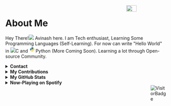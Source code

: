 <!--About me-->
<img align="right" src="https://avatars.githubusercontent.com/u/56125142?v=4" width="25%" height="25%"/>

# About Me
Hey There!<img src="https://media.giphy.com/media/hvRJCLFzcasrR4ia7z/giphy.gif" width="25px"> Avinash here. I am Tech enthusiast, Learning Some Programming Languages (Self-Learning). For now can write "Hello World" in <img height="20" src="https://camo.githubusercontent.com/6cc41155e58a4eebe7353d524da5ebb0de7aaf4fd4ad45fb9a433c8b41d38c16/68747470733a2f2f747365332e6d6d2e62696e672e6e65742f74683f69643d4f49502e7276756a594b4f546d2d2d5654334b545a775633786748614861267069643d417069">C and <img height="20" src="https://raw.githubusercontent.com/github/explore/80688e429a7d4ef2fca1e82350fe8e3517d3494d/topics/python/python.png">Python (More Coming Soon). Learning a lot through Open-source Community.
<!-- Contact -->
<details>
<summary><b>Contact</b></summary>
<ul>
<br>
<li><a href="https://t.me/davinash97">Telegram</a></li>
<li> <a href="https://forum.xda-developers.com/member.php?u=7782180"> XDA </a></li>
</details>
</li>
</ul>
<!-- Contributions-->
<details>
<summary><b>My Contributions</b></summary>
<br>
<b>Kernel</b>
<ul>
<li><a href="https://github.com/davinash97/AEON">AEON Kernel</a> <b>For Exynos 7870 SOC</b></li>
<li> <a href="https://github.com/neel0210/Kakarot_Kernel_M30sdd">Prish Kernel</a> <b>For Exynos 9611</b><i> (Just small Contributions)</i></li>
</ul>
<b>Telegram Bot</b>
<ul>
<li><a href="https://github.com/davinash97/avabot">Source</a></li>
<li><a href="https://t.me/davinash97bot">Link to Bot</a></li>
</ul>
 <b>Kitchen </b><i>(More Like Unpacker and Repacker)</i>
<ul>
<li><a href="https://github.com/neel0210/dynamic">Dynamic Unpacker</a></li>
</ul>
</details>
<!--Stats-->
<details>
<summary><b>My GitHub Stats</b></summary>
<br>
<ul>
<li><img src="https://github-readme-streak-stats.herokuapp.com/?user=DAvinash97&theme=dark" alt="Github_Stats1" width="45%"></li>
<li><img src="https://github-readme-stats.vercel.app/api?username=davinash97&show_icons=true&theme=gotham" alt="Github_Stats2" width="45%"></li>
</ul>
</details>
<!--Spotify Now-Playing-->
<details>
<summary><b>Now-Playing on Spotify</b></summary>
<a href="#">
<img src="https://spotify-github-profile.vercel.app/api/view?uid=z9ibhe1uo5xq5rbzduksdvwb3&cover_image=true&theme=novatorem" width="50%">
</a>
</details>
<!--Visitor Badge-->
<img src="https://visitor-badge.laobi.icu/badge?page_id=davinash97.davinash97" alt="VisitorBadge" align="right" width="10%">
